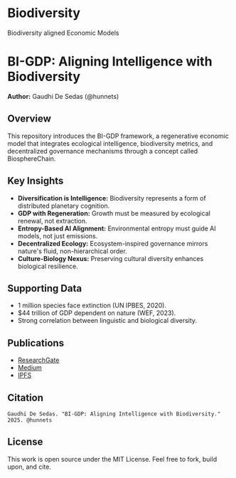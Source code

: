 # Biodiversity
Biodiversity aligned Economic Models

# BI-GDP: Aligning Intelligence with Biodiversity

**Author:** Gaudhi De Sedas (@hunnets)

## Overview
This repository introduces the BI-GDP framework, a regenerative economic model that integrates ecological intelligence, biodiversity metrics, and decentralized governance mechanisms through a concept called BiosphereChain.

## Key Insights
- **Diversification is Intelligence:** Biodiversity represents a form of distributed planetary cognition.
- **GDP with Regeneration:** Growth must be measured by ecological renewal, not extraction.
- **Entropy-Based AI Alignment:** Environmental entropy must guide AI models, not just emissions.
- **Decentralized Ecology:** Ecosystem-inspired governance mirrors nature's fluid, non-hierarchical order.
- **Culture-Biology Nexus:** Preserving cultural diversity enhances biological resilience.

## Supporting Data
- 1 million species face extinction (UN IPBES, 2020).
- $44 trillion of GDP dependent on nature (WEF, 2023).
- Strong correlation between linguistic and biological diversity.

## Publications
- [ResearchGate](https://www.researchgate.net/publication/123456789_BI-GDP_Aligning_Intelligence_with_Biodiversity)
- [Medium](https://medium.com/@hunnets/bi-gdp-aligning-intelligence-with-biodiversity-abcdef123456)
- [IPFS](https://ipfs.io/ipfs/QmExampleHash)

## Citation
```
Gaudhi De Sedas. "BI-GDP: Aligning Intelligence with Biodiversity." 2025. @hunnets
```

## License
This work is open source under the MIT License. Feel free to fork, build upon, and cite.
